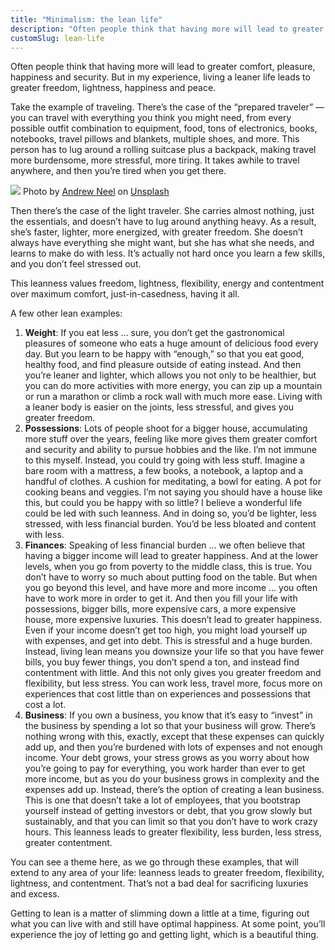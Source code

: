 ```yaml
---
title: "Minimalism: the lean life"
description: "Often people think that having more will lead to greater comfort, pleasure, happiness and security."
customSlug: lean-life
---
```


Often people think that having more will lead to greater comfort, pleasure, happiness and security. But in my experience, living a leaner life leads to greater freedom, lightness, happiness and peace.

Take the example of traveling. There’s the case of the “prepared traveler” — you can travel with everything you think you might need, from every possible outfit combination to equipment, food, tons of electronics, books, notebooks, travel pillows and blankets, multiple shoes, and more. This person has to lug around a rolling suitcase plus a backpack, making travel more burdensome, more stressful, more tiring. It takes awhile to travel anywhere, and then you’re tired when you get there.

![](/assets/03.jpeg)
Photo by [Andrew Neel](https://unsplash.com/@andrewtneel?utm_content=creditCopyText&utm_medium=referral&utm_source=unsplash) on [Unsplash](https://unsplash.com/photos/person-in-blue-denim-jeans-on-yacht-beside-brown-bag-Aae4nqbVkwc?utm_content=creditCopyText&utm_medium=referral&utm_source=unsplash)

Then there’s the case of the light traveler. She carries almost nothing, just the essentials, and doesn’t have to lug around anything heavy. As a result, she’s faster, lighter, more energized, with greater freedom. She doesn’t always have everything she might want, but she has what she needs, and learns to make do with less. It’s actually not hard once you learn a few skills, and you don’t feel stressed out.

This leanness values freedom, lightness, flexibility, energy and contentment over maximum comfort, just-in-casedness, having it all.

A few other lean examples:

1. **Weight**: If you eat less … sure, you don’t get the gastronomical pleasures of someone who eats a huge amount of delicious food every day. But you learn to be happy with “enough,” so that you eat good, healthy food, and find pleasure outside of eating instead. And then you’re leaner and lighter, which allows you not only to be healthier, but you can do more activities with more energy, you can zip up a mountain or run a marathon or climb a rock wall with much more ease. Living with a leaner body is easier on the joints, less stressful, and gives you greater freedom.
2. **Possessions**: Lots of people shoot for a bigger house, accumulating more stuff over the years, feeling like more gives them greater comfort and security and ability to pursue hobbies and the like. I’m not immune to this myself. Instead, you could try going with less stuff. Imagine a bare room with a mattress, a few books, a notebook, a laptop and a handful of clothes. A cushion for meditating, a bowl for eating. A pot for cooking beans and veggies. I’m not saying you should have a house like this, but could you be happy with so little? I believe a wonderful life could be led with such leanness. And in doing so, you’d be lighter, less stressed, with less financial burden. You’d be less bloated and content with less.
3. **Finances**: Speaking of less financial burden … we often believe that having a bigger income will lead to greater happiness. And at the lower levels, when you go from poverty to the middle class, this is true. You don’t have to worry so much about putting food on the table. But when you go beyond this level, and have more and more income … you often have to work more in order to get it. And then you fill your life with possessions, bigger bills, more expensive cars, a more expensive house, more expensive luxuries. This doesn’t lead to greater happiness. Even if your income doesn’t get too high, you might load yourself up with expenses, and get into debt. This is stressful and a huge burden. Instead, living lean means you downsize your life so that you have fewer bills, you buy fewer things, you don’t spend a ton, and instead find contentment with little. And this not only gives you greater freedom and flexibility, but less stress. You can work less, travel more, focus more on experiences that cost little than on experiences and possessions that cost a lot.
4. **Business**: If you own a business, you know that it’s easy to “invest” in the business by spending a lot so that your business will grow. There’s nothing wrong with this, exactly, except that these expenses can quickly add up, and then you’re burdened with lots of expenses and not enough income. Your debt grows, your stress grows as you worry about how you’re going to pay for everything, you work harder than ever to get more income, but as you do your business grows in complexity and the expenses add up. Instead, there’s the option of creating a lean business. This is one that doesn’t take a lot of employees, that you bootstrap yourself instead of getting investors or debt, that you grow slowly but sustainably, and that you can limit so that you don’t have to work crazy hours. This leanness leads to greater flexibility, less burden, less stress, greater contentment.

You can see a theme here, as we go through these examples, that will extend to any area of your life: leanness leads to greater freedom, flexibility, lightness, and contentment. That’s not a bad deal for sacrificing luxuries and excess.

Getting to lean is a matter of slimming down a little at a time, figuring out what you can live with and still have optimal happiness. At some point, you’ll experience the joy of letting go and getting light, which is a beautiful thing.